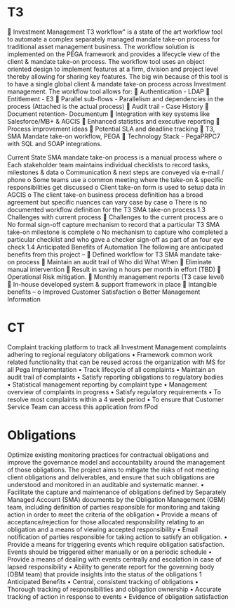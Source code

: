 # T3

	Investment Management T3 workflow" is a state of the art workflow tool to automate a complex separately managed mandate take-on process for traditional asset management business. The workflow solution is implemented on the PEGA framework and provides a lifecycle view of the client & mandate take-on process. The workflow tool uses an object oriented design to implement features at a firm, division and project level thereby allowing for sharing key features. The big win because of this tool is to have a single global client & mandate take-on process across Investment management. The workflow tool allows for:
	Authentication - LDAP
	Entitlement - E3
	Parallel sub-flows - Parallelism and dependencies in the process (Attached is the actual process)
	Audit trail - Case History
	Document retention- Documentum
	Integration with key systems like Salesforce/MB+ & AGCIS
	Enhanced statistics and executive reporting
	Process improvement ideas
	Potential SLA and deadline tracking
	T3, SMA Mandate take-on workflow, PEGA
	Technology Stack - PegaPRPC7 with SQL and SOAP integrations.

Current State SMA mandate take-on process is a manual process where
o Each stakeholder team maintains individual checklists to record tasks, milestones &
data
o Communication & next steps are conveyed via e-mail / phone
o Some teams use a common meeting where the take-on & specific responsibilities get
discussed
o Client take-on form is used to setup data in AGCIS
o The client take-on business process definition has a broad agreement but specific
nuances can vary case by case
o There is no documented workflow definition for the T3 SMA take-on process
1.3 Challenges with current process
 Challenges to the current process are
o No formal sign-off capture mechanism to record that a particular T3 SMA take-on
milestone is complete
o No mechanism to capture who completed a particular checklist and who gave a
checker sign-off as part of an four eye check
1.4 Anticipated Benefits of Automation
The following are anticipated benefits from this project –
 Defined workflow for T3 SMA mandate take-on process
 Maintain an audit trail of Who did What When
 Eliminate manual intervention
 Result in saving n hours per month in effort (TBD)
 Operational Risk mitigation.
 Monthly management reports (T3 case level)
 In-house developed system & support framework in place
 Intangible benefits –
o Improved Customer Satisfaction
o Better Management Information

# CT
Complaint tracking platform to track all Investment Management complaints adhering to regional regulatory obligations
•	Framework common work related functionality that can be reused across the organization with MS for all Pega Implementation
•	Track lifecycle of all complaints
•	Maintain an audit trail of complaints
•	Satisfy reporting obligations to regulatory bodies
•	Statistical management reporting by complaint type
•	Management overview of complaints in progress
•	Satisfy regulatory requirements
•	To resolve most complaints within a 4 week period
•	To ensure that Customer Service Team can access this application from fPod

# Obligations
Optimize existing monitoring practices for contractual obligations and improve the governance model and accountability around the management of those obligations. The project aims to mitigate the risks of not meeting client obligations and deliverables, and ensure that such obligations are understood and monitored in an auditable and systematic manner.
•	Facilitate the capture and maintenance of obligations defined by Separately Managed Account (SMA) documents by the Obligation Management (OBM) team, including definition of parties responsible for monitoring and taking action in order to meet the criteria of the obligation
•	Provide a means of acceptance/rejection for those allocated responsibility relating to an obligation and a means of viewing accepted responsibility
•	Email notification of parties responsible for taking action to satisfy an obligation.
•	Provide a means for triggering events which require obligation satisfaction. Events should be triggered either manually or on a periodic schedule
•	Provide a means of dealing with events centrally and escalation in case of lapsed responsibility
•	Ability to generate report for the governing body (OBM team) that provide insights into the status of the obligations
1	Anticipated Benefits
•	Central, consistent tracking of obligations
•	Thorough tracking of responsibilities and obligation ownership
•	Accurate tracking of action in response to events
•	Evidence of obligation satisfaction


